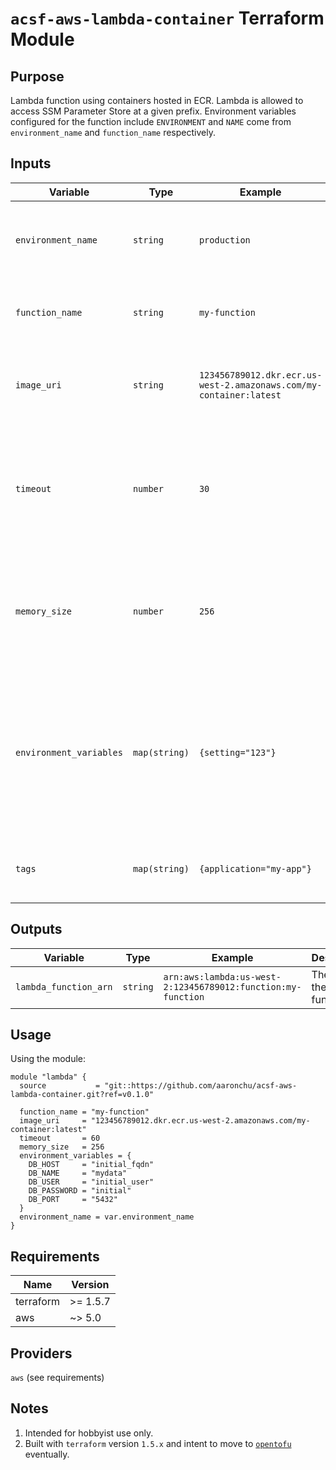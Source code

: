 # `acsf-aws-lambda-container` Terraform Module

## Purpose

Lambda function using containers hosted in ECR. Lambda is allowed to access SSM Parameter Store at a given prefix. Environment variables configured for the function include `ENVIRONMENT` and `NAME` come from `environment_name` and `function_name` respectively.

## Inputs

| Variable | Type | Example | Description |
| - | - | - | - |
| `environment_name` | `string` | `production` | (required) The environment where this lambda exists. |
| `function_name` | `string` | `my-function` | (required) The name of the Lambda function. |
| `image_uri` | `string` | `123456789012.dkr.ecr.us-west-2.amazonaws.com/my-container:latest` | (required) The URI of the container image in ECR. |
| `timeout` | `number` | `30` |(optional) The amount of time that Lambda allows a function to run before stopping it. Default 15 sec. |
| `memory_size` | `number` | `256` |(optional) The amount of memory to allocate to the function at runtime. Default 128 MB. |
| `environment_variables` | `map(string)` | `{setting="123"}` |(optional) Initial set of environment variables. These are created in SSM Parameter Store, and you adjust the values manually in the console. |
| `tags` | `map(string)` | `{application="my-app"}` |(optional) The name of the DNS zone to create. |

## Outputs

| Variable | Type | Example | Description |
| - | - | - | - |
| `lambda_function_arn` | `string` | `arn:aws:lambda:us-west-2:123456789012:function:my-function` | The ARN of the Lambda function. |

## Usage

Using the module:

```
module "lambda" {
  source           = "git::https://github.com/aaronchu/acsf-aws-lambda-container.git?ref=v0.1.0"

  function_name = "my-function"
  image_uri     = "123456789012.dkr.ecr.us-west-2.amazonaws.com/my-container:latest"
  timeout       = 60
  memory_size   = 256
  environment_variables = {
    DB_HOST     = "initial_fqdn"
    DB_NAME     = "mydata"
    DB_USER     = "initial_user"
    DB_PASSWORD = "initial"
    DB_PORT     = "5432"
  }
  environment_name = var.environment_name
}
```

## Requirements

| Name | Version |
|------|---------|
| terraform | >= 1.5.7 |
| aws | ~> 5.0 |

## Providers

`aws` (see requirements)

## Notes

1. Intended for hobbyist use only.
2. Built with `terraform` version `1.5.x` and intent to move to [`opentofu`](https://opentofu.org/) eventually.
